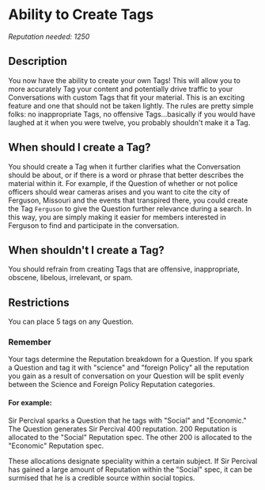 # Ability to Create Tags #
*Reputation needed: 1250*

## Description ##
You now have the ability to create your own Tags! This will allow you to more 
accurately Tag your content and potentially drive traffic to your Conversations
with custom Tags that fit your material. This is an exciting feature and one 
that should not be taken lightly. The rules are pretty 
simple folks: no inappropriate Tags, no offensive Tags...basically if you would 
have laughed at it when you were twelve, you probably shouldn't make it a Tag.

## When should I create a Tag? ##
You should create a Tag when it further clarifies what the Conversation should
be about, or if there is a word or phrase that better describes the material 
within it. For example, if the Question of whether or not police 
officers should wear cameras arises and you want to cite the city of Ferguson, 
Missouri and the events that transpired there, you could create the 
Tag `Ferguson` to give the Question further relevance during a search. 
In this way, you are simply making it easier for members interested in 
Ferguson to find and participate in the conversation. 

## When shouldn't I create a Tag? ##
You should refrain from creating Tags that are offensive, inappropriate, 
obscene, libelous, irrelevant, or spam. 

## Restrictions ##
You can place 5 tags on any Question. 

### Remember ###
Your tags determine the Reputation breakdown for a Question. If you spark a Question and tag it with "science" and "foreign Policy" all the reputation you gain as a result of conversation on your Question will be split evenly between the Science and Foreign Policy Reputation categories. 

#### For example: ####
Sir Percival sparks a Question that he tags with "Social" and "Economic." The Question generates Sir Percival 400 reputation. 200 Reputation is allocated to the "Social" Reputation spec. The other 200 is allocated to the "Economic" Reputation spec. 

These allocations designate speciality within a certain subject. If Sir Percival has gained a large amount of Reputation within the "Social" spec, it can be surmised that he is a credible source within social topics. 
